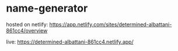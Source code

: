 # name-generator

hosted on netlify: https://app.netlify.com/sites/determined-albattani-861cc4/overview

live: https://determined-albattani-861cc4.netlify.app/
